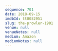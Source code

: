 ```yaml
---
sequence: 701
date: 2018-09-15
imdbId: tt0082951
slug: the-prowler-1981
venue: null
venueNotes: null
medium: Amazon
mediumNotes: null
---
```

